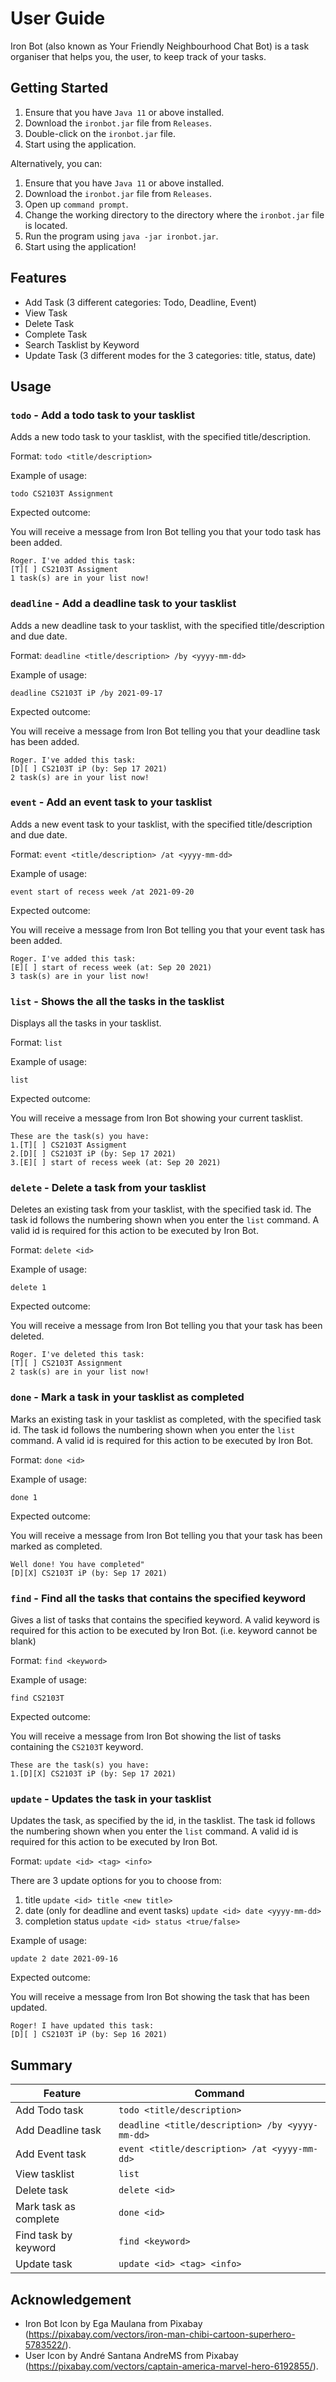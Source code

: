 # User Guide
Iron Bot (also known as Your Friendly Neighbourhood Chat Bot) is a task organiser that helps you, the user, to keep track of your tasks. 

## Getting Started
1. Ensure that you have `Java 11` or above installed.
2. Download the `ironbot.jar` file from `Releases`.
3. Double-click on the `ironbot.jar` file.
4. Start using the application.

Alternatively, you can: 
1. Ensure that you have `Java 11` or above installed.
2. Download the `ironbot.jar` file from `Releases`.
3. Open up `command prompt`.
4. Change the working directory to the directory where the `ironbot.jar` file is located.
5. Run the program using `java -jar ironbot.jar`.
6. Start using the application!

## Features 
* Add Task (3 different categories: Todo, Deadline, Event)
* View Task
* Delete Task
* Complete Task
* Search Tasklist by Keyword
* Update Task (3 different modes for the 3 categories: title, status, date)


## Usage

### `todo` - Add a todo task to your tasklist

Adds a new todo task to your tasklist, with the specified title/description.

Format: `todo <title/description>` 

Example of usage: 

`todo CS2103T Assignment`

Expected outcome:

You will receive a message from Iron Bot telling you that your todo task has been added.

```
Roger. I've added this task:
[T][ ] CS2103T Assigment
1 task(s) are in your list now!
```

### `deadline` - Add a deadline task to your tasklist

Adds a new deadline task to your tasklist, with the specified title/description and due date.

Format: `deadline <title/description> /by <yyyy-mm-dd>` 

Example of usage: 

`deadline CS2103T iP /by 2021-09-17`

Expected outcome:

You will receive a message from Iron Bot telling you that your deadline task has been added.

```
Roger. I've added this task:
[D][ ] CS2103T iP (by: Sep 17 2021)
2 task(s) are in your list now!
```

### `event` - Add an event task to your tasklist

Adds a new event task to your tasklist, with the specified title/description and due date.

Format: `event <title/description> /at <yyyy-mm-dd>` 

Example of usage: 

`event start of recess week /at 2021-09-20`

Expected outcome:

You will receive a message from Iron Bot telling you that your event task has been added.

```
Roger. I've added this task:
[E][ ] start of recess week (at: Sep 20 2021)
3 task(s) are in your list now!
```

### `list` - Shows the all the tasks in the tasklist

Displays all the tasks in your tasklist.

Format: `list` 

Example of usage: 

`list`

Expected outcome:

You will receive a message from Iron Bot showing your current tasklist.

```
These are the task(s) you have:
1.[T][ ] CS2103T Assigment
2.[D][ ] CS2103T iP (by: Sep 17 2021)
3.[E][ ] start of recess week (at: Sep 20 2021) 
```

### `delete` - Delete a task from your tasklist

Deletes an existing task from your tasklist, with the specified task id.
The task id follows the numbering shown when you enter the `list` command.
A valid id is required for this action to be executed by Iron Bot.

Format: `delete <id>` 

Example of usage: 

`delete 1`

Expected outcome:

You will receive a message from Iron Bot telling you that your task has been deleted.

```
Roger. I've deleted this task:
[T][ ] CS2103T Assignment
2 task(s) are in your list now!
```

### `done` - Mark a task in your tasklist as completed

Marks an existing task in your tasklist as completed, with the specified task id.
The task id follows the numbering shown when you enter the `list` command.
A valid id is required for this action to be executed by Iron Bot.

Format: `done <id>` 

Example of usage: 

`done 1`

Expected outcome:

You will receive a message from Iron Bot telling you that your task has been marked as completed.

```
Well done! You have completed"
[D][X] CS2103T iP (by: Sep 17 2021)
```

### `find` - Find all the tasks that contains the specified keyword

Gives a list of tasks that contains the specified keyword.
A valid keyword is required for this action to be executed by Iron Bot. (i.e. keyword cannot be blank)

Format: `find <keyword>` 

Example of usage: 

`find CS2103T`

Expected outcome:

You will receive a message from Iron Bot showing the list of tasks containing the `CS2103T` keyword.

```
These are the task(s) you have:
1.[D][X] CS2103T iP (by: Sep 17 2021)
```

### `update` - Updates the task in your tasklist

Updates the task, as specified by the id, in the tasklist.
The task id follows the numbering shown when you enter the `list` command.
A valid id is required for this action to be executed by Iron Bot.

Format: `update <id> <tag> <info>`

There are 3 update options for you to choose from:
1) title `update <id> title <new title>`
2) date (only for deadline and event tasks) `update <id> date <yyyy-mm-dd>` 
3) completion status `update <id> status <true/false>`

Example of usage: 

`update 2 date 2021-09-16`

Expected outcome:

You will receive a message from Iron Bot showing the task that has been updated.

```
Roger! I have updated this task:
[D][ ] CS2103T iP (by: Sep 16 2021)
```

## Summary 
Feature | Command
------------ | -------------
Add Todo task | `todo <title/description>`
Add Deadline task | `deadline <title/description> /by <yyyy-mm-dd>`
Add Event task | `event <title/description> /at <yyyy-mm-dd>`
View tasklist | `list`
Delete task | `delete <id>`
Mark task as complete | `done <id>`
Find task by keyword | `find <keyword>`
Update task | `update <id> <tag> <info>`

## Acknowledgement
* Iron Bot Icon by Ega Maulana from Pixabay (https://pixabay.com/vectors/iron-man-chibi-cartoon-superhero-5783522/).
* User Icon by André Santana AndreMS from Pixabay (https://pixabay.com/vectors/captain-america-marvel-hero-6192855/).
